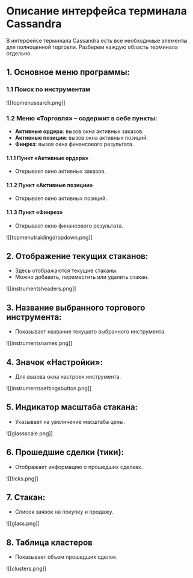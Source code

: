 # Описание интерфейса терминала Cassandra

В интерфейсе терминала Cassandra есть все необходимые элементы для полноценной торговли. Разберем каждую область терминала отдельно.

## 1. Основное меню программы:

### 1.1 Поиск по инструментам

![[topmenusearch.png]]

### 1.2 Меню «Торговля» – содержит в себе пункты:
- **Активные ордера**: вызов окна активных заказов.
- **Активные позиции**: вызов окна активных позиций.
- **Финрез**: вызов окна финансового результата.

#### 1.1.1 Пункт «Активные ордера»
- Открывает окно активных заказов.

#### 1.1.2 Пункт «Активные позиции»
- Открывает окно активных позиций.

#### 1.1.3 Пункт «Финрез»
- Открывает окно финансового результата.

![[topmenutraidingdropdown.png]]
## 2. Отображение текущих стаканов:
- Здесь отображаются текущие стаканы.
- Можно добавить, переместить или удалить стакан.

![[instrumentsheaders.png]]
## 3. Название выбранного торгового инструмента:
- Показывает название текущего выбранного инструмента.

![[instrumentsnames.png]]
## 4. Значок «Настройки»:
- Для вызова окна настроек инструмента.

![[instrumentssettingsbutton.png]]
## 5. Индикатор масштаба стакана:
- Указывает на увеличение масштаба цены.

![[glassscale.png]]

## 6. Прошедшие сделки (тики):
- Отображает информацию о прошедших сделках.

![[ticks.png]]

## 7. Стакан:
- Список заявок на покупку и продажу.

![[glass.png]]

## 8. Таблица кластеров
- Показывает объем прошедших сделок.

![[clusters.png]]